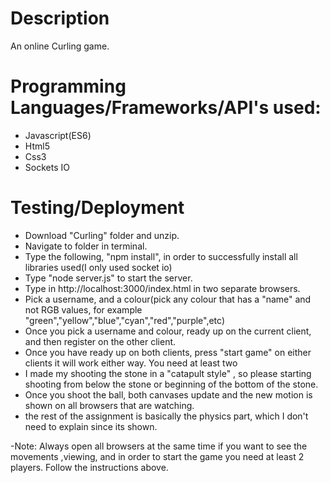 # Description

An online Curling game.

# Programming Languages/Frameworks/API's used:
   - Javascript(ES6)
   - Html5
   - Css3
   - Sockets IO
# Testing/Deployment
- Download "Curling" folder and unzip. 
- Navigate to folder in terminal.
- Type the following, "npm install", in order to successfully install all libraries used(I only used socket io)
- Type "node server.js" to start the server.
- Type in http://localhost:3000/index.html in two separate browsers.
- Pick a username, and a colour(pick any colour that has a "name" and not RGB values, for example "green","yellow","blue","cyan","red","purple",etc)
- Once you pick a username and colour, ready up on the current client, and then register on the other client.
- Once you have ready up on both clients, press "start game" on either clients it will work either way. You need at least two
- I made my shooting the stone in a "catapult style" , so please starting shooting from below the stone or beginning of the bottom of the stone.
- Once you shoot the ball, both canvases update and the new motion is shown on all browsers that are watching.
- the rest of the assignment is basically the physics part, which I don't need to explain since its shown.

-Note:
Always open all browsers at the same time if you want to see the movements ,viewing, and in order to start the game you need at least 2 players. Follow the instructions above.
